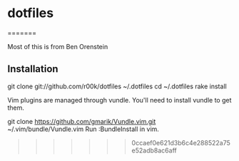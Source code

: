 # dotfiles
=======

Most of this is from Ben Orenstein

## Installation

  git clone git://github.com/r00k/dotfiles ~/.dotfiles
  cd ~/.dotfiles
  rake install

  Vim plugins are managed through vundle. You'll need to install vundle to get them.

  git clone https://github.com/gmarik/Vundle.vim.git ~/.vim/bundle/Vundle.vim
  Run :BundleInstall in vim.
>>>>>>> 0ccaef0e621d3b6c4e288522a75e52adb8ac6aff
